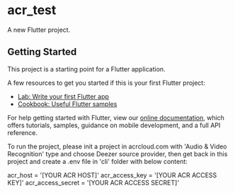 # acr_test

A new Flutter project.

## Getting Started

This project is a starting point for a Flutter application.

A few resources to get you started if this is your first Flutter project:

- [Lab: Write your first Flutter app](https://flutter.dev/docs/get-started/codelab)
- [Cookbook: Useful Flutter samples](https://flutter.dev/docs/cookbook)

For help getting started with Flutter, view our
[online documentation](https://flutter.dev/docs), which offers tutorials,
samples, guidance on mobile development, and a full API reference.

To run the project, please init a project in acrcloud.com with 'Audio & Video Recognition' type and choose Deezer source provider,
then get back in this project and create a .env file in 'cli' folder with below content:

acr_host = '[YOUR ACR HOST]'
acr_access_key = '[YOUR ACR ACCESS KEY]'
acr_access_secret = '[YOUR ACR ACCESS SECRET]'
